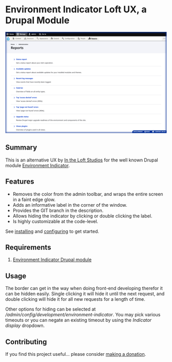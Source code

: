 <!--
id: readme
tags: ''
-->

# Environment Indicator Loft UX, a Drupal Module

![Environment Indicator Loft](../../images/indicator.png)

## Summary

This is an alternative UX by [In the Loft Studios](http://intheloftstudios.com) for the well known Drupal module [Environment Indicator](https://www.drupal.org/project/environment_indicator).

## Features

* Removes the color from the admin toolbar, and wraps the entire screen in a faint edge glow.
* Adds an informative label in the corner of the window.
* Provides the GIT branch in the description.
* Allows hiding the indicator by clicking or double clicking the label.
* Is highly customizable at the code-level.

See [installing](@installing) and [configuring](@configuring) to get started.

## Requirements

1. [Environment Indicator Drupal module](https://www.drupal.org/project/environment_indicator)

## Usage

The border can get in the way when doing front-end developing therefor it can be hidden easily. Single clicking it will hide it until the next request, and double clicking will hide it for all new requests for a length of time.

Other options for hiding can be selected at _/admin/config/development/environment-indicator_. You may pick various timeouts or you can negate an existing timeout by using the _Indicator display_ dropdown.

## Contributing

If you find this project useful... please consider [making a donation](https://www.paypal.com/cgi-bin/webscr?cmd=_s-xclick&hosted_button_id=4E5KZHDQCEUV8&item_name=Gratitude%20for%20aklump%2Fenvironment_indicator_loft).
